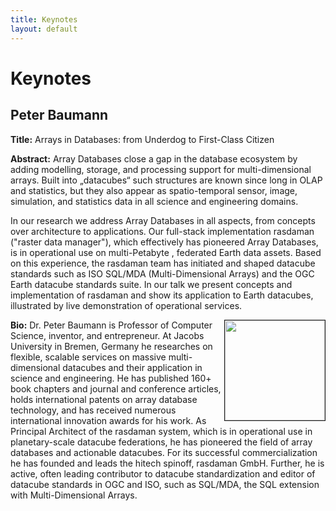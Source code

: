 ```yaml
---
title: Keynotes
layout: default
---
```


# Keynotes

## Peter Baumann



**Title:** Arrays in Databases: from Underdog to First-Class Citizen

**Abstract:** Array Databases close a gap in the database ecosystem by adding modelling, storage, and processing support for multi-dimensional arrays. Built into „datacubes“ such structures are known since long in OLAP and statistics, but they also appear as spatio-temporal sensor, image, simulation, and statistics data in all science and engineering domains. 

In our research we address Array Databases in all aspects, from concepts over architecture to applications. Our full-stack implementation rasdaman ("raster data manager"), which effectively has pioneered Array Databases, is in operational use on multi-Petabyte , federated Earth data assets. Based on this experience, the rasdaman team has initiated and shaped datacube standards such as ISO SQL/MDA (Multi-Dimensional Arrays) and the OGC Earth datacube standards suite.
In our talk we present concepts and implementation of rasdaman and show its application to Earth datacubes, illustrated by live demonstration of operational services.

<img src="http://www.faculty.jacobs-university.de/pbaumann/iu-bremen.de_pbaumann/Images/me.jpg" align="right" border="1" width="160">

**Bio:** Dr. Peter Baumann is Professor of Computer Science, inventor, and entrepreneur. At Jacobs University in Bremen, Germany he researches on flexible, scalable services on massive multi-dimensional datacubes and their application in science and engineering. He has published 160+ book chapters and journal and conference articles, holds international patents on array database technology, and has received numerous international innovation awards for his work. As Principal Architect of the rasdaman system, which is in operational use in planetary-scale datacube federations, he has pioneered the field of array databases and actionable datacubes. For its successful commercialization he has founded and leads the hitech spinoff, rasdaman GmbH. Further, he is active, often leading contributor to datacube standardization and editor of datacube standards in OGC and ISO, such as SQL/MDA, the SQL extension with Multi-Dimensional Arrays.

<!-- ![Baumann](http://www.faculty.jacobs-university.de/pbaumann/iu-bremen.de_pbaumann/Images/me.jpg) -->


<!-- 

## Paolo Bouquet

**Title:** 

**Abstract:** 

**Bio:**
[!Bouquet](https://webapps.unitn.it/public/store/ermete/persona/per0004026/ufficiale.jpg)



## Walter Palmetshofer

**Title:** 

**Abstract:** 

**Bio:**
![Palmetshofer](https://media-exp1.licdn.com/dms/image/C5603AQEi3HveqvlSSA/profile-displayphoto-shrink_200_200/0?e=1587600000&v=beta&t=2oByN9xMYcGRNYwEz7xV2rZFE9RZ1NdTWEwxLIe10Pc) -->
